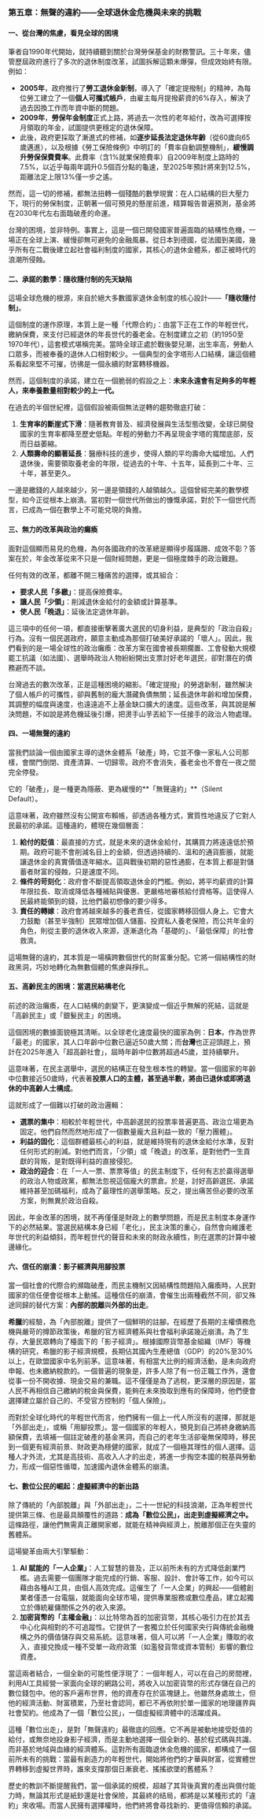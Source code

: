 ### **第五章：無聲的違約——全球退休金危機與未來的挑戰**

#### **一、從台灣的焦慮，看見全球的困境**

筆者自1990年代開始，就持續聽到關於台灣勞保基金的財務警訊。三十年來，儘管歷屆政府進行了多次的退休制度改革，試圖拆解這顆未爆彈，但成效始終有限。例如：

* **2005年**，政府推行了**勞工退休金新制**，導入了「確定提撥制」的精神，為每位勞工建立了一個**個人可攜式帳戶**，由雇主每月提撥薪資的6%存入，解決了過去因換工作而年資中斷的問題。  
* **2009年**，**勞保年金制度**正式上路，將過去一次性的老年給付，改為可選擇按月領取的年金，試圖提供更穩定的退休保障。  
* 此後，政府更採取了漸進式的修補，如**逐步延長法定退休年齡**（從60歲向65歲邁進），以及根據《勞工保險條例》中明訂的「費率自動調整機制」，**緩慢調升勞保保費費率**。此費率（含1%就業保險費率）自2009年制度上路時的7.5%，以近乎每兩年調升0.5個百分點的龜速，至2025年預計將來到12.5%，距離法定上限13%僅一步之遙。

然而，這一切的修補，都無法扭轉一個殘酷的數學現實：在人口結構的巨大壓力下，現行的勞保制度，正朝著一個可預見的懸崖前進，精算報告普遍預測，基金將在2030年代左右面臨破產的命運。

台灣的困境，並非特例。事實上，這是一個已開發國家普遍面臨的結構性危機，一場正在全球上演、緩慢卻無可避免的金融風暴。從日本到德國，從法國到美國，幾乎所有在二戰後建立起社會福利制度的國家，其核心的退休金體系，都正被時代的浪潮所侵蝕。

#### **二、承諾的數學：隨收隨付制的先天缺陷**

這場全球危機的根源，來自於絕大多數國家退休金制度的核心設計——**「隨收隨付制」**。

這個制度的運作原理，本質上是一種「代際合約」：由當下正在工作的年輕世代，繳納保費，來支付已經退休的年長世代的養老金。在制度建立之初（約1950至1970年代），這套模式堪稱完美。當時全球正處於戰後嬰兒潮，出生率高，勞動人口眾多，而被奉養的退休人口相對較少。一個典型的金字塔形人口結構，讓這個體系看起來堅不可摧，彷彿是一個永續的財富轉移機器。

然而，這個制度的承諾，建立在一個脆弱的假設之上：**未來永遠會有足夠多的年輕人，來奉養數量相對較少的上一代。**

在過去的半個世紀裡，這個假設被兩個無法逆轉的趨勢徹底打破：

1. **生育率的斷崖式下滑**：隨著教育普及、經濟發展與生活型態改變，全球已開發國家的生育率都降至歷史低點。年輕的勞動力不再呈現金字塔的寬闊底部，反而日益萎縮。  
2. **人類壽命的顯著延長**：醫療科技的進步，使得人類的平均壽命大幅增加。人們退休後，需要領取養老金的年限，從過去的十年、十五年，延長到二十年、三十年，甚至更久。

一邊是繳錢的人越來越少，另一邊是領錢的人越領越久。這個曾經完美的數學模型，如今正從根本上崩潰。當初對一個世代所做出的慷慨承諾，對於下一個世代而言，已成為一個在數學上不可能兌現的負擔。

#### **三、無力的改革與政治的癱瘓**

面對這個顯而易見的危機，為何各國政府的改革總是顯得步履蹣跚、成效不彰？答案在於，年金改革從來不只是一個財經問題，更是一個極度棘手的政治難題。

任何有效的改革，都離不開三種痛苦的選擇，或其組合：

* **要求人民「多繳」**：提高保險費率。  
* **讓人民「少領」**：削減退休金給付的金額或計算基準。  
* **使人民「晚退」**：延後法定退休年齡。

這三項中的任何一項，都直接衝擊著廣大選民的切身利益，是典型的「政治自殺」行為。沒有一個民選政府，願意主動成為那個打破美好承諾的「壞人」。因此，我們看到的是一場全球性的政治癱瘓：改革方案在國會被長期擱置、工會發動大規模罷工抗議（如法國）、選舉時政治人物紛紛開出支票討好老年選民，卻對潛在的債務避而不談。

台灣過去的數次改革，正是這種困境的縮影。「確定提撥」的勞退新制，雖然解決了個人帳戶的可攜性，卻與舊制的龐大潛藏負債無關；延長退休年齡和增加保費，其調整的幅度與速度，也遠遠追不上基金缺口擴大的速度。這些改革，與其說是解決問題，不如說是將危機延後引爆，把燙手山芋丟給下一任接手的政治人物處理。

#### **四、一場無聲的違約**

當我們談論一個由國家主導的退休金體系「破產」時，它並不像一家私人公司那樣，會關門倒閉、資產清算、一切歸零。政府不會消失，養老金也不會在一夜之間完全停發。

它的「破產」，是一種更為隱蔽、更為緩慢的\*\*「無聲違約」\*\*（Silent Default）。

這意味著，政府雖然沒有公開宣布賴帳，卻透過各種方式，實質性地違反了它對人民最初的承諾。這種違約，體現在幾個層面：

1. **給付的貶值**：最直接的方式，就是未來的退休金給付，其購買力將遠遠低於預期。政府可能不會削減名目上的金額，但透過持續的、溫和的通貨膨脹，就能讓退休金的真實價值逐年縮水。這與戰後初期的惡性通膨，在本質上都是對儲蓄者財富的侵蝕，只是速度不同。  
2. **條件的苛刻化**：政府會不斷提高領取退休金的門檻。例如，將平均薪資的計算年限拉長、取消或降低各種補貼與優惠、更嚴格地審核給付資格等。這使得人民最終能領到的錢，比他們最初想像的要少得多。  
3. **責任的轉嫁**：政府會將越來越多的養老責任，從國家轉移回個人身上。它會大力鼓勵（甚至半強制）民眾增加個人儲蓄、投資私人養老保險，而公共年金的角色，則從主要的退休收入來源，逐漸退化為「基礎的」、「最低保障」的社會救濟。

這場無聲的違約，其本質是一場橫跨數個世代的財富重分配。它將一個結構性的財政黑洞，巧妙地轉化為無數個體的焦慮與掙扎。

#### **五、高齡民主的困境：當選民結構老化**

前述的政治癱瘓，在人口結構的劇變下，更演變成一個近乎無解的死結，這就是「高齡民主」或「銀髮民主」的困境。

這個困境的數據面貌極其清晰。以全球老化速度最快的國家為例：**日本**，作為世界「最老」的國家，其人口年齡中位數已逼近50歲大關；而**台灣**也正迎頭趕上，預計在2025年進入「超高齡社會」，屆時年齡中位數將超過45歲，並持續攀升。

這意味著，在民主選舉中，選民的結構正在發生根本性的轉變。當一個國家的年齡中位數接近50歲時，代表著**投票人口的主體，甚至過半數，將由已退休或即將退休的中高齡人士構成**。

這就形成了一個難以打破的政治邏輯：

* **選票的集中**：相較於年輕世代，中高齡選民的投票率普遍更高、政治立場更為固定。他們自然而然地形成了一個數量龐大且利益一致的「壓力團體」。  
* **利益的固化**：這個群體最核心的利益，就是維持現有的退休金給付水準，反對任何形式的削減。對他們而言，「少領」或「晚退」的改革，是對他們一生貢獻的背叛，是對既得利益的直接侵犯。  
* **政治的迎合**：在「一人一票、票票等值」的民主制度下，任何有志於贏得選舉的政治人物或政黨，都無法忽視這個龐大的票倉。於是，討好高齡選民、承諾維持甚至加碼福利，成為了最理性的選舉策略。反之，提出痛苦但必要的改革方案，則無異於政治自殺。

因此，年金改革的困境，就不再僅僅是財政上的數學問題，而是民主制度本身運作下的必然結果。當選民結構本身已經「老化」，民主決策的重心，自然會向維護老年世代的利益傾斜，而年輕世代的聲音和未來的財政永續性，則在選票的計算中被邊緣化。

#### **六、信任的崩潰：影子經濟與用腳投票**

當一個社會的代際合約瀕臨破產，而民主機制又因結構性問題陷入癱瘓時，人民對國家的信任便會從根本上動搖。這種信任的崩潰，會催生出兩種截然不同，卻又殊途同歸的替代方案：**內部的脫離**與**外部的出走**。

**希臘**的經驗，為「內部脫離」提供了一個鮮明的註腳。在經歷了長期的主權債務危機與嚴苛的撙節政策後，希臘的官方經濟體系與社會福利承諾幾近崩潰。為了生存，大量民眾轉向了檯面下的「影子經濟」。根據國際貨幣基金組織（IMF）等機構的研究，希臘的影子經濟規模，長期佔其國內生產總值（GDP）的20%至30%以上，在歐盟國家中名列前茅。這意味著，有相當大比例的經濟活動，是未向政府申報、也未繳納稅款的。一個普遍的現象是，許多人除了有一份正職工作外，還會從事一份不開收據、現金交易的兼職。這不僅僅是為了逃稅，更深層的原因是，當人民不再相信自己繳納的稅金與保費，能夠在未來換取到應有的保障時，他們便會選擇建立屬於自己的、不受官方控制的「個人保險」。

而對於全球化時代的年輕世代而言，他們擁有一個上一代人所沒有的選擇，那就是「外部出走」，或稱「用腳投票」。當一個國家的年輕人，預見到自己將終身繳納高額保費，去填補一個註定破產的基金黑洞，而自己的老年生活卻毫無保障時，移民到一個更有經濟前景、財政更為穩健的國家，就成了一個極其理性的個人選擇。這種人才外流，尤其是高技術、高收入人才的出走，將進一步掏空本國的稅基與勞動力，形成一個惡性循環，加速國內退休金體系的崩潰。

#### **七、數位公民的崛起：虛擬經濟中的新出路**

除了傳統的「內部脫離」與「外部出走」，二十一世紀的科技浪潮，正為年輕世代提供第三條、也是最具顛覆性的道路：**成為「數位公民」，出走到虛擬經濟之中。** 這條路徑，讓他們無需真正離開家鄉，就能在精神與經濟上，脫離那個正在失靈的舊體系。

這場變革由兩大引擎驅動：

1. **AI 賦能的「一人企業」**：人工智慧的普及，正以前所未有的方式降低創業門檻。過去需要一個團隊才能完成的行銷、客服、設計、會計等工作，如今可以藉由各種AI工具，由個人高效完成。這催生了「一人企業」的興起——個體創業者僅憑一台電腦，就能面向全球市場，提供專業服務或數位產品，建立起獨立於傳統雇傭關係之外的收入來源。  
2. **加密貨幣的「主權金融」**：以比特幣為首的加密貨幣，其核心吸引力在於其去中心化與相對的不可追蹤性。它提供了一套獨立於任何國家央行與傳統金融機構之外的價值儲存與交易系統。這意味著，個人可以將「一人企業」賺取的收入，直接兌換成一種不受單一政府政策（如濫發貨幣或資本管制）影響的數位資產。

當這兩者結合，一個全新的可能性便浮現了：一個年輕人，可以在自己的房間裡，利用AI工具經營一家面向全球的網路公司，將收入以加密貨幣的形式存儲在自己的數位錢包中。他的客戶遍布世界，他的資產存在於區塊鏈上。他雖然身處故土，但他的經濟活動、財富積累，乃至社會認同，都已不再依附於單一國家的地理疆界與社會契約。他成為了一個「數位公民」，一個虛擬經濟體中的活躍成員。

這種「數位出走」，是對「無聲違約」最徹底的回應。它不再是被動地接受貶值的給付，或無奈地投身影子經濟，而是主動地選擇一個全新的、基於程式碼與共識、而非基於地域與血緣的經濟體系。這對所有面臨退休金危機的國家，都構成了一個前所未有的挑戰：當最有創造力的年輕世代，開始將他們的才華與財富，從實體世界轉移到虛擬世界時，誰來支撐那個日漸衰老、搖搖欲墜的舊體系？

歷史的教訓不斷提醒我們，當一個承諾的規模，超越了其背後真實的產出與償付能力時，無論其形式是紙鈔還是社會保險，其最終的结局，都將是以某種形式的「違約」來收場。而當人民擁有選擇權時，他們終將會尋找新的、更值得信賴的承諾。